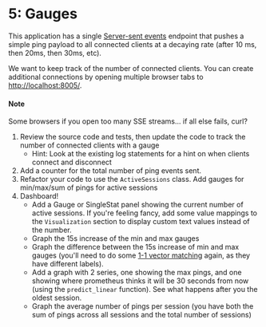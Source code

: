 # 5: Gauges

This application has a single [Server-sent events](https://developer.mozilla.org/en-US/docs/Web/API/Server-sent_events) endpoint that pushes a simple ping payload to all connected clients at a decaying rate (after 10 ms, then 20ms, then 30ms, etc).

We want to keep track of the number of connected clients.
You can create additional connections by opening multiple browser tabs to [http://localhost:8005/](http://localhost:8005).

#### Note
Some browsers if you open too many SSE streams... if all else fails, curl?

1. Review the source code and tests, then update the code to track the number of connected clients with a gauge
   * Hint: Look at the existing log statements for a hint on when clients connect and disconnect
2. Add a counter for the total number of ping events sent.   
3. Refactor your code to use the `ActiveSessions` class.  Add gauges for min/max/sum of pings for active sessions
4. Dashboard!
   * Add a Gauge or SingleStat panel showing the current number of active sessions.
   If you're feeling fancy, add some value mappings to the `Visualization` section to display custom text values instead of the number.
   * Graph the 15s increase of the min and max gauges
   * Graph the difference between the 15s increase of min and max gauges (you'll need to do some [1-1 vector matching](https://prometheus.io/docs/prometheus/latest/querying/operators/#one-to-one-vector-matches) again, as they have different labels).
   * Add a graph with 2 series, one showing the max pings, and one showing where prometheus thinks it will be 30 seconds from now (using the `predict_linear` function).
   See what happens after you the oldest session.
   * Graph the average number of pings per session (you have both the sum of pings across all sessions and the total number of sessions)
